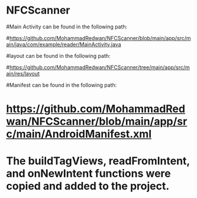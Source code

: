 # NFCScanner




#Main Activity can be found in the following path:

#https://github.com/MohammadRedwan/NFCScanner/blob/main/app/src/main/java/com/example/reader/MainActivity.java

#layout can be found in the following path:

#https://github.com/MohammadRedwan/NFCScanner/tree/main/app/src/main/res/layout

#Manifest can be found in the following path:

# https://github.com/MohammadRedwan/NFCScanner/blob/main/app/src/main/AndroidManifest.xml

# The buildTagViews, readFromIntent, and onNewIntent functions were copied and added to the project.
